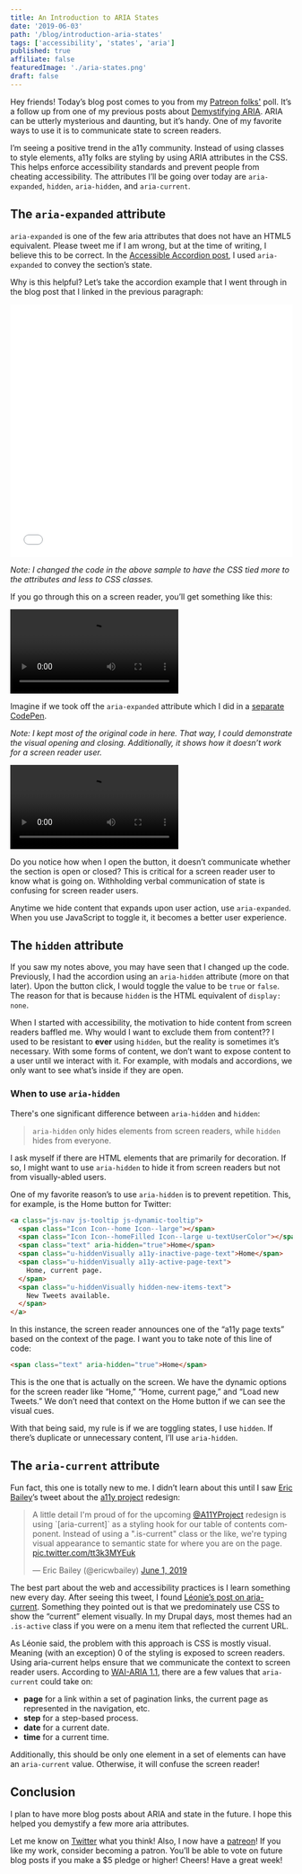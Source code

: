 ```yaml
---
title: An Introduction to ARIA States
date: '2019-06-03'
path: '/blog/introduction-aria-states'
tags: ['accessibility', 'states', 'aria']
published: true
affiliate: false
featuredImage: './aria-states.png'
draft: false
---
```


Hey friends! Today’s blog post comes to you from my [Patreon folks'](https://www.patreon.com/a11ywithlindsey) poll. It’s a follow up from one of my previous posts about [Demystifying ARIA](/blog/beginning-demystify-aria). ARIA can be utterly mysterious and daunting, but it’s handy. One of my favorite ways to use it is to communicate state to screen readers.

I’m seeing a positive trend in the a11y community. Instead of using classes to style elements, a11y folks are styling by using ARIA attributes in the CSS. This helps enforce accessibility standards and prevent people from cheating accessibility. The attributes I’ll be going over today are `aria-expanded`, `hidden`, `aria-hidden`, and `aria-current`.

## The `aria-expanded` attribute

`aria-expanded` is one of the few aria attributes that does not have an HTML5 equivalent. Please tweet me if I am wrong, but at the time of writing, I believe this to be correct. In the [Accessible Accordion post](/blog/javascript-accessibility-accordions), I used `aria-expanded` to convey the section’s state.

Why is this helpful? Let’s take the accordion example that I went through in the blog post that I linked in the previous paragraph:

<iframe height="450" style="width: 100%;" scrolling="no" title="Accordion - aria-expanded" src="//codepen.io/littlekope0903/embed/OYqNOd/?height=450&theme-id=dark&default-tab=html,result" frameborder="no" allowtransparency="true" allowfullscreen="true">
See the Pen <a href='https://codepen.io/littlekope0903/pen/OYqNOd/'>Accordion - aria-expanded</a> by Lindsey Kopacz
(<a href='https://codepen.io/littlekope0903'>@littlekope0903</a>) on <a href='https://codepen.io'>CodePen</a>.
</iframe>

_Note: I changed the code in the above sample to have the CSS tied more to the attributes and less to CSS classes._

If you go through this on a screen reader, you’ll get something like this:

<video controls>
  <source src="/aria-expanded.mov" type="video/mp4" />
</video>

Imagine if we took off the `aria-expanded` attribute which I did in a [separate CodePen](https://codepen.io/littlekope0903/pen/GazpwN/).

_Note: I kept most of the original code in here. That way, I could demonstrate the visual opening and closing. Additionally, it shows how it doesn’t work for a screen reader user._

<video controls>
  <source src="/no-aria-expanded.mov" type="video/mp4" />
</video>

Do you notice how when I open the button, it doesn’t communicate whether the section is open or closed? This is critical for a screen reader user to know what is going on. Withholding verbal communication of state is confusing for screen reader users.

Anytime we hide content that expands upon user action, use `aria-expanded`. When you use JavaScript to toggle it, it becomes a better user experience.

## The `hidden` attribute

If you saw my notes above, you may have seen that I changed up the code. Previously, I had the accordion using an `aria-hidden` attribute (more on that later). Upon the button click, I would toggle the value to be `true` or `false`. The reason for that is because `hidden` is the HTML equivalent of `display: none`.

When I started with accessibility, the motivation to hide content from screen readers baffled me. Why would I want to exclude them from content?? I used to be resistant to **ever** using `hidden`, but the reality is sometimes it’s necessary. With some forms of content, we don’t want to expose content to a user until we interact with it. For example, with modals and accordions, we only want to see what’s inside if they are open.

### When to use `aria-hidden`

There's one significant difference between `aria-hidden` and `hidden`:

> `aria-hidden` only hides elements from screen readers, while `hidden` hides from everyone.

I ask myself if there are HTML elements that are primarily for decoration. If so, I might want to use `aria-hidden` to hide it from screen readers but not from visually-abled users.

One of my favorite reason’s to use `aria-hidden` is to prevent repetition. This, for example, is the Home button for Twitter:

```html
<a class="js-nav js-tooltip js-dynamic-tooltip">
  <span class="Icon Icon--home Icon--large"></span>
  <span class="Icon Icon--homeFilled Icon--large u-textUserColor"></span>
  <span class="text" aria-hidden="true">Home</span>
  <span class="u-hiddenVisually a11y-inactive-page-text">Home</span>
  <span class="u-hiddenVisually a11y-active-page-text">
    Home, current page.
  </span>
  <span class="u-hiddenVisually hidden-new-items-text">
    New Tweets available.
  </span>
</a>
```

In this instance, the screen reader announces one of the “a11y page texts” based on the context of the page. I want you to take note of this line of code:

```html
<span class="text" aria-hidden="true">Home</span>
```

This is the one that is actually on the screen. We have the dynamic options for the screen reader like “Home,” “Home, current page,” and “Load new Tweets.” We don’t need that context on the Home button if we can see the visual cues.

With that being said, my rule is if we are toggling states, I use `hidden`. If there’s duplicate or unnecessary content, I’ll use `aria-hidden`.

## The `aria-current` attribute

Fun fact, this one is totally new to me. I didn’t learn about this until I saw [Eric Bailey](https://twitter.com/ericwbailey/)’s tweet about the [a11y project](https://a11yproject.com/) redesign:

<blockquote class="twitter-tweet" data-lang="en"><p lang="en" dir="ltr">A little detail I&#39;m proud of for the upcoming <a href="https://twitter.com/A11YProject?ref_src=twsrc%5Etfw">@A11YProject</a> redesign is using `[aria-current]` as a styling hook for our table of contents component. Instead of using a &quot;.is-current&quot; class or the like, we&#39;re typing visual appearance to semantic state for where you are on the page. <a href="https://t.co/tt3k3MYEuk">pic.twitter.com/tt3k3MYEuk</a></p>&mdash; Eric Bailey (@ericwbailey) <a href="https://twitter.com/ericwbailey/status/1134863254310797312?ref_src=twsrc%5Etfw">June 1, 2019</a></blockquote>

The best part about the web and accessibility practices is I learn something new every day. After seeing this tweet, I found [Léonie’s post on aria-current](https://tink.uk/using-the-aria-current-attribute/). Something they pointed out is that we predominately use CSS to show the “current” element visually. In my Drupal days, most themes had an `.is-active` class if you were on a menu item that reflected the current URL.

As Léonie said, the problem with this approach is CSS is mostly visual. Meaning (with an exception) 0 of the styling is exposed to screen readers. Using aria-current helps ensure that we communicate the context to screen reader users. According to [WAI-ARIA 1.1](https://www.w3.org/TR/wai-aria-1.1/#aria-current), there are a few values that `aria-current` could take on:

- **page** for a link within a set of pagination links, the current page as represented in the navigation, etc.
- **step** for a step-based process.
- **date** for a current date.
- **time** for a current time.

Additionally, this should be only one element in a set of elements can have an `aria-current` value. Otherwise, it will confuse the screen reader!

## Conclusion

I plan to have more blog posts about ARIA and state in the future. I hope this helped you demystify a few more aria attributes.

Let me know on [Twitter](https://twitter.com/LittleKope/) what you think! Also, I now have a [patreon](https://www.patreon.com/a11ywithlindsey)! If you like my work, consider becoming a patron. You’ll be able to vote on future blog posts if you make a \$5 pledge or higher! Cheers! Have a great week!
